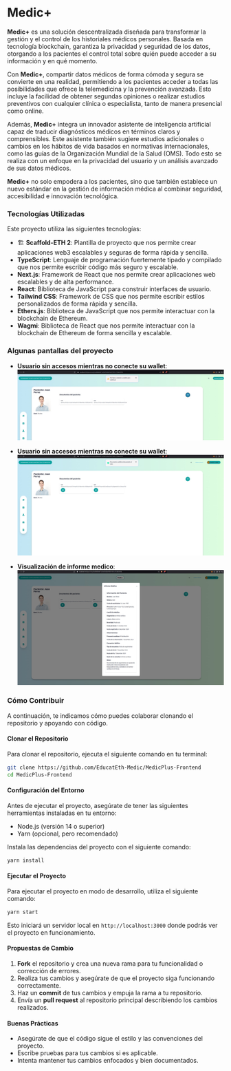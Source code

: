 
# Medic+

**Medic+** es una solución descentralizada diseñada para transformar la gestión y el control de los historiales médicos personales. Basada en tecnología blockchain, garantiza la privacidad y seguridad de los datos, otorgando a los pacientes el control total sobre quién puede acceder a su información y en qué momento.

Con **Medic+**, compartir datos médicos de forma cómoda y segura se convierte en una realidad, permitiendo a los pacientes acceder a todas las posibilidades que ofrece la telemedicina y la prevención avanzada. Esto incluye la facilidad de obtener segundas opiniones o realizar estudios preventivos con cualquier clínica o especialista, tanto de manera presencial como online.

Además, **Medic+** integra un innovador asistente de inteligencia artificial capaz de traducir diagnósticos médicos en términos claros y comprensibles. Este asistente también sugiere estudios adicionales o cambios en los hábitos de vida basados en normativas internacionales, como las guías de la Organización Mundial de la Salud (OMS). Todo esto se realiza con un enfoque en la privacidad del usuario y un análisis avanzado de sus datos médicos.

**Medic+** no solo empodera a los pacientes, sino que también establece un nuevo estándar en la gestión de información médica al combinar seguridad, accesibilidad e innovación tecnológica.

### Tecnologías Utilizadas

Este proyecto utiliza las siguientes tecnologías:
- 🏗 **Scaffold-ETH 2**: Plantilla de proyecto que nos permite crear aplicaciones web3 escalables y seguras de forma rápida y sencilla.
- **TypeScript**: Lenguaje de programación fuertemente tipado y compilado que nos permite escribir código más seguro y escalable.
- **Next.js**: Framework de React que nos permite crear aplicaciones web escalables y de alta performance.
- **React**: Biblioteca de JavaScript para construir interfaces de usuario.
- **Tailwind CSS**: Framework de CSS que nos permite escribir estilos personalizados de forma rápida y sencilla.
- **Ethers.js**: Biblioteca de JavaScript que nos permite interactuar con la blockchain de Ethereum.
- **Wagmi**: Biblioteca de React que nos permite interactuar con la blockchain de Ethereum de forma sencilla y escalable.

### Algunas pantallas del proyecto
- **Usuario sin accesos mientras no conecte su wallet**: 
![Wallet no conectada](Wallet-No-Conectada.jpeg)

- **Usuario sin accesos mientras no conecte su wallet**: 
![Accesos habilitados](Wallet-Conectada.jpeg)

- **Visualización de informe medico**: 
![Web Module (Scaffold-ETH)](Web-Module-(Scaffold-ETH).jpeg)

### Cómo Contribuir

A continuación, te indicamos cómo puedes colaborar clonando el repositorio y apoyando con código.

#### Clonar el Repositorio

Para clonar el repositorio, ejecuta el siguiente comando en tu terminal:

```bash
git clone https://github.com/EducatEth-Medic/MedicPlus-Frontend
cd MedicPlus-Frontend
```

#### Configuración del Entorno

Antes de ejecutar el proyecto, asegúrate de tener las siguientes herramientas instaladas en tu entorno:

- Node.js (versión 14 o superior)
- Yarn (opcional, pero recomendado)

Instala las dependencias del proyecto con el siguiente comando:

```bash
yarn install
```

#### Ejecutar el Proyecto

Para ejecutar el proyecto en modo de desarrollo, utiliza el siguiente comando:

```bash
yarn start
```

Esto iniciará un servidor local en `http://localhost:3000` donde podrás ver el proyecto en funcionamiento.

#### Propuestas de Cambio

1. **Fork** el repositorio y crea una nueva rama para tu funcionalidad o corrección de errores.
2. Realiza tus cambios y asegúrate de que el proyecto siga funcionando correctamente.
3. Haz un **commit** de tus cambios y empuja la rama a tu repositorio.
4. Envía un **pull request** al repositorio principal describiendo los cambios realizados.

#### Buenas Prácticas

- Asegúrate de que el código sigue el estilo y las convenciones del proyecto.
- Escribe pruebas para tus cambios si es aplicable.
- Intenta mantener tus cambios enfocados y bien documentados.
